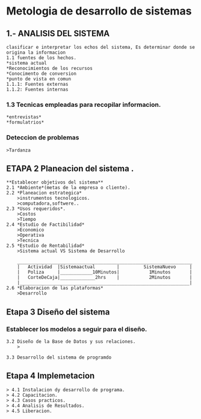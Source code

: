 # Metologia de desarrollo de sistemas 

## 1.- ANALISIS DEL SISTEMA

    clasificar e interpretar los echos del sistema, Es determinar donde se origina la informacion 
    1.1 fuentes de los hechos.
    *sistema actual
    *Reconocimientos de los recursos
    *Conocimento de conversion
    *punto de vista en comun 
    1.1.1: Fuentes externas
    1.1.2: Fuentes internas

### 1.3 Tecnicas empleadas para recopilar informacion.
    *entrevistas*
    *formulatrios*
### Deteccion de problemas
    >Tardanza 

## ETAPA 2 Planeacion del sistema .
    **Establecer objetivos del sistema**
    2.1 *Ambiente*(metas de la empresa o cliente).
    2.2 *Planeacion estrategica* 
        >instrumentos tecnologicos.
        >computadora,softwere..
    2.3 *Usos requeridos*.
        >Costos
        >Tiempo
    2.4 *Estudio de Factibilidad*
        >Economico
        >Operativa
        >Tecnica
    2.5 *Estudio de Rentabilidad*
        >Sistema actual VS Sistema de Desarrollo
        
        _________________________________________________________________
        |   Actividad  |Sistemaactual        |         SistemaNuevo     |
        |   Poliza     |____________10Minutos|           1Minutos       |
        |   CorteDeCaja|_____________2hrs    |           2Minutos       |
        |_______________________________________________________________|
    2.6 *Elaboracion de las plataformas*
        >Desarrollo

## Etapa 3 Diseño del sistema
### Establecer los modelos a seguir para el diseño.



    3.2 Diseño de la Base de Datos y sus relaciones.
        >

    3.3 Desarrollo del sistema de programdo

## Etapa 4 Implemetacion

    > 4.1 Instalacion dy desarrollo de programa.
    > 4.2 Capacitacion.
    > 4.3 Casos practicos.
    > 4.4 Analisis de Resultados.
    > 4.5 Liberacion.
    
